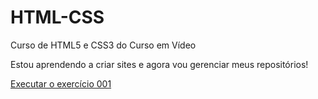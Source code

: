 # HTML-CSS
 Curso de HTML5 e CSS3 do Curso em Vídeo

 Estou aprendendo a criar sites e agora vou gerenciar meus repositórios!

 <a href="https://bruleandras.github.io/HTML-CSS/Exercicios/ex001/index.html"> Executar o exercício 001 </a>